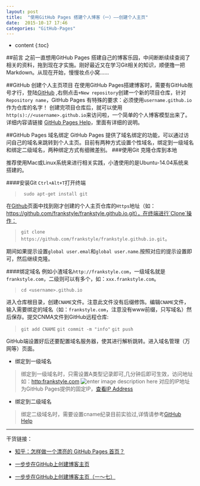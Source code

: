 ```yaml
---
layout: post
title:  "使用GitHub Pages 搭建个人博客（一）——创建个人主页"
date:  2015-10-17 17:46
categories: "GitHub-Pages"
---
```


* content
{:toc}

##前言
之前一直想用GitHub Pages 搭建自己的博客乐园，中间断断续续查阅了相关的资料，拖到现在才实施。刚好最近又在学习Git相关的知识，顺便撸一把Markdown。从现在开始，慢慢妆点小窝......


##GitHub 创建个人主页项目
在使用GitHub Pages搭建博客时，需要有GitHub账号才行，登陆[GitHub](https://github.com/) ,右侧点击`+New repository`创建一个新的项目仓库，针对`Repository name`，GitHub Pages 有特殊的要求：必须使用`username.github.io`作为仓库的名字！
创建完项目仓库后，就可以使用`http(s)://<username>.github.io`来访问啦，一个简单的个人博客模型出来了。详细内容请链接 [GitHub Pages Help](https://help.github.com/categories/github-pages-basics/)，里面有详细的说明。

##GitHub Pages 域名绑定
GitHub Pages 提供了域名绑定的功能，可以通过访问自己的域名来跳转到个人主页。目前有两种方式设置个性域名，绑定到一级域名和绑定二级域名，两种绑定方式有细微差别。
###使用Git 克隆仓库到本地

推荐使用Mac或Linux系统来进行相关实践，小渣使用的是Ubuntu-14.04系统来搭建的。

####安装Git
`Ctrl+Alt+T`打开终端

>` sudo apt-get install git`

在[Github](https://github.com)页面中找到刚才创建的个人主页仓库的`Https`地址（如：https://github.com/frankstyle/frankstyle.github.io.git），在终端进行`Clone`操作：

>`git clone https://github.com/frankstyle/frankstyle.github.io.git`。

期间如果提示设置`global user.emal`和`global user.name`.按照对应的提示设置即可，然后继续克隆。

####绑定域名
例如小渣域名`http://frankstyle.com`，一级域名就是 `frankstyle.com`，二级则可以有多个，如：`xxx.frankstyle.com`。

> `cd <username>.github.io`

进入仓库根目录，创建`CNAME`文件。注意此文件没有后缀修饰。编辑`CNAME`文件，输入需要绑定的域名（如：`frankstyle.com`，注意没有www前缀，只写域名）然后保存。提交CNMA文件到GitHub远程仓库:

> `git add CNAME`
> `git commit -m "info"`
> `git push`

GitHub端设置好后还要配置域名服务器，使其进行解析跳转。进入域名管理（万网等）页面。

- 绑定到一级域名
	
> 绑定到一级域名时，只需设置A类型记录即可,几分钟后即可生效，访问地址如：[http:frankstyle.com](http://frankstyle.com)
![enter image description here](http://7xnjnq.com1.z0.glb.clouddn.com/frankcname1.png)
对应的IP地址为GitHub Pages提供的固定IP，[查看IP Address](https://help.github.com/articles/tips-for-configuring-an-a-record-with-your-dns-provider/)

- 绑定到二级域名

> 绑定二级域名时，需要设置cname纪录目前实验过,详情请参考[GitHub Help](https://help.github.com/articles/tips-for-configuring-a-cname-record-with-your-dns-provider/)


---------
干货链接：

 - [知乎：怎样做一个漂亮的 GitHub Pages 首页？](http://www.zhihu.com/question/20376047)

 - [一步步在GitHub上创建博客主页](http://www.pchou.info/web-build/2014/07/04/build-github-blog-page-08.html)

 - [一步步在GitHub上创建博客主页（一～七）](http://www.pchou.info/web-build/2013/01/05/build-github-blog-page-03.html)
 

